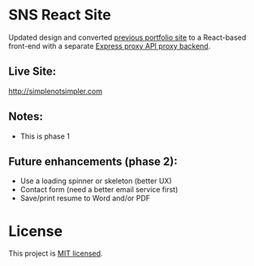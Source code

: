 # SNS React Site

Updated design and converted [previous portfolio site](https://github.com/simplenotsimpler/github-portfolio-simplified) to a React-based front-end with a separate [Express proxy API proxy backend](https://github.com/simplenotsimpler/sns-site-react-backend).

## Live Site:

http://simplenotsimpler.com

## Notes:
- This is phase 1

## Future enhancements (phase 2):
- Use a loading spinner or skeleton (better UX)
- Contact form (need a better email service first)
- Save/print resume to Word and/or PDF

# License

This project is [MIT licensed](./LICENSE).

